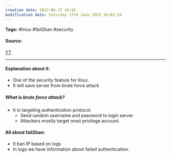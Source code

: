 ```yaml
---
creation date: 2023-06-17 16:02
modification date: Saturday 17th June 2023 16:02:19
---
```


**Tags:** #linux #fail2ban #security

#### Source:
[YT](https://www.youtube.com/watch?v=9cHspiqCdsM&list=PLTnRtjQN5ieb3ljl02823yOnUax7sF1DD&index=8)

--------------------------------------

#### Explanation about it:

* One of the security feature for linux.
* It will save server from brute force attack

##### What is brute force attack?

* It is targeting authentication protocol.
	* Send random username and password to login server
	* Attackers mostly target most privilege account.

#### All about fail2ban:

* It ban IP based on logs
* In logs we have information about failed authentication.

```

```